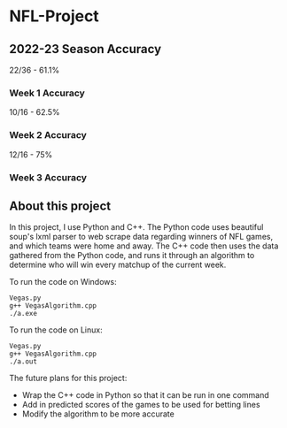 # NFL-Project

## 2022-23 Season Accuracy
22/36 - 61.1%

### Week 1 Accuracy
10/16 - 62.5%
### Week 2 Accuracy
12/16 - 75%
### Week 3 Accuracy


## About this project
In this project, I use Python and C++. 
The Python code uses beautiful soup's lxml parser to web scrape data regarding winners of NFL games, and which teams were home and away.
The C++ code then uses the data gathered from the Python code, and runs it through an algorithm to determine who will win every matchup of the current week.

To run the code on Windows:
  ```
  Vegas.py
  g++ VegasAlgorithm.cpp
  ./a.exe
  ```

To run the code on Linux:
```
Vegas.py
g++ VegasAlgorithm.cpp
./a.out
```
    
The future plans for this project:
- Wrap the C++ code in Python so that it can be run in one command
- Add in predicted scores of the games to be used for betting lines
- Modify the algorithm to be more accurate

